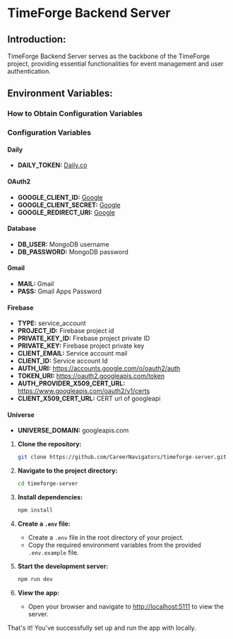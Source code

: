 # TimeForge Backend Server

## Introduction:

TimeForge Backend Server serves as the backbone of the TimeForge project, providing essential functionalities for event management and user authentication.

## Environment Variables:

### How to Obtain Configuration Variables

### Configuration Variables

#### Daily

- **DAILY_TOKEN:** [Daily.co](http://daily.co/)

#### OAuth2

- **GOOGLE_CLIENT_ID:** [Google](https://console.cloud.google.com/apis/credentials) 
- **GOOGLE_CLIENT_SECRET:** [Google](https://console.cloud.google.com/apis/credentials) 
- **GOOGLE_REDIRECT_URI:** [Google](https://console.cloud.google.com/apis/credentials) 

#### Database

- **DB_USER:** MongoDB username
- **DB_PASSWORD:** MongoDB password

#### Gmail

- **MAIL:** Gmail
- **PASS:** Gmail Apps Password

#### Firebase

- **TYPE:** service_account 
- **PROJECT_ID:** Firebase project id
- **PRIVATE_KEY_ID:** Firebase project private ID
- **PRIVATE_KEY:** Firebase project private key
- **CLIENT_EMAIL:** Service account mail
- **CLIENT_ID:** Service account Id
- **AUTH_URI:** https://accounts.google.com/o/oauth2/auth
- **TOKEN_URI:** https://oauth2.googleapis.com/token
- **AUTH_PROVIDER_X509_CERT_URL:** https://www.googleapis.com/oauth2/v1/certs
- **CLIENT_X509_CERT_URL:** CERT url of googleapi

#### Universe

- **UNIVERSE_DOMAIN:** googleapis.com


1. **Clone the repository:**

   ```bash
   git clone https://github.com/CareerNavigators/timeforge-server.git
   ```

2. **Navigate to the project directory:**

   ```bash
   cd timeforge-server
   ```

3. **Install dependencies:**

   ```bash
   npm install
   ```

4. **Create a `.env` file:**

   - Create a `.env` file in the root directory of your project.
   - Copy the required environment variables from the provided `.env.example` file.

5. **Start the development server:**

   ```bash
   npm run dev
   ```

6. **View the app:**

   - Open your browser and navigate to [http://localhost:5111](http://localhost:5111) to view the server.

That's it! You've successfully set up and run the app with locally.
